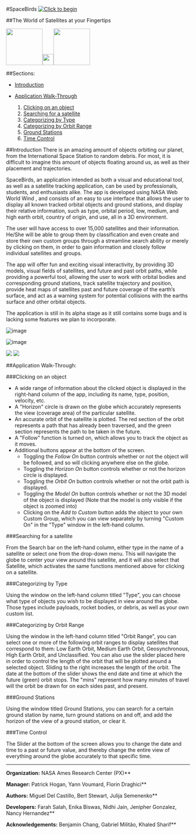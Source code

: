 #SpaceBirds 
<a href="http://worldwind.arc.nasa.gov/spacebirds/"><img src="https://github.com/NASAWorldWindResearch/SpaceBirds/blob/master/spacebirdsheader.png" alt="Click to begin" /></a>

##The World of Satellites at your Fingertips

<img src="https://upload.wikimedia.org/wikipedia/commons/thumb/e/e5/NASA_logo.svg/200px-NASA_logo.svg.png" height="100px" /><img src="http://oykun.com/images/journal-header-whitespace.png" width="30px" /><img src="https://upload.wikimedia.org/wikipedia/commons/thumb/6/6e/ESA_logo_simple.svg/200px-ESA_logo_simple.svg.png" height="100px" />

##Sections:

* [Introduction](#introduction)
* [Application Walk-Through](#application-walk-through)

    1. [Clicking on an object](#clicking-on-an-object)
    2. [Searching for a satellite](#searching-for-a-satellite)
    3. [Categorizing by Type](#categorizing-by-type)
    4. [Categorizing by Orbit Range](#categorizing-by-orbit-range)
    5. [Ground Stations](#ground-stations)
    6. [Time Control](#time-control)

##Introduction
There is an amazing amount of objects orbiting our planet, from the International Space Station to random debris. For most, it is difficult to imagine this amount of objects floating around us, as well as their placement and trajectories.

SpaceBirds, an application intended as both a visual and educational tool, as well as a satellite tracking application, can be used by professionals, students, and enthusiasts alike. The app is developed using NASA Web World Wind , and consists of an easy to use interface that allows the user to display all known tracked orbital objects and ground stations, and display their relative information, such as type, orbital period, low, medium, and high earth orbit, country of origin, and use, all in a 3D environment.

The user will have access to over 15,000 satellites and their information. He/She will be able to group them by classification and even create and store their own custom groups through a streamline search ability or merely by clicking on them, in order to gain information and closely follow individual satellites and groups.

The app will offer fun and exciting visual interactivity, by providing 3D models, visual fields of satellites, and future and past orbit paths, while providing a powerful tool, allowing the user to work with orbital bodies and corresponding ground stations, track satellite trajectory and position, provide heat maps of satellites past and future coverage of the earth’s surface, and act as a warning system for potential collisions with the earths surface and other orbital objects.

The application is still in its alpha stage as it still contains some bugs and is lacking some features we plan to incorporate.

![image](https://cloud.githubusercontent.com/assets/19692086/18044330/2fc07996-6d82-11e6-8d3e-2b8e084fab7b.png)

![image](https://cloud.githubusercontent.com/assets/19692086/18044175/534d5db2-6d81-11e6-9e09-e1931e266171.png)

<img src="http://i.imgur.com/KhmyPZ1.png"/>

<img src="http://i.imgur.com/trhnhue.png"/>


##Application Walk-Through:

###Clicking on an object

* A wide range of information about the clicked object is displayed in the right-hand column of the app, including its name, type, position, velocity, etc. 
* A "Horizon" circle is drawn on the globe which accurately represents the view (coverage area) of the particular satellite.
* An accurate orbit of the satellite is plotted. The red section of the orbit represents a path that has already been traversed, and the green section represents the path to be taken in the future. 
* A "Follow" function is turned on, which allows you to track the object as it moves. 
* Additional buttons appear at the bottom of the screen. 
    * Toggling the *Follow On* button controls whether or not the object will be followed, and so will clicking anywhere else on the globe. 
    * Toggling the *Horizon On* button controls whether or not the horizon circle is displayed.
    * Toggling the *Orbit On* button controls  whether or not the orbit path is displayed.
    * Toggling the *Model On* button controls whether or not the 3D model of the object is displayed (Note that the model is only visible if the object is zoomed into)
    * Clicking on the *Add to Custom* button adds the object to your own Custom Group, which you can view separately by turning "Custom On" in the "Type" window in the left-hand column.
 
###Searching for a satellite

From the Search bar on the left-hand column, either type in the name of a satellite or select one from the drop-down menu. This will navigate the globe to center your view around this satellite, and it will also select that Satellite, which activates the same functions mentioned above for clicking on a satellite. 

###Categorizing by Type

Using the window on the left-hand column titled "Type", you can choose what type of objects you wish to be displayed in view around the globe. Those types include payloads, rocket bodies, or debris, as well as your own custom list.

###Categorizing by Orbit Range

Using the window in the left-hand column titled "Orbit Range", you can select one or more of the following orbit ranges to display satellites that correspond to them: Low Earth Orbit, Medium Earth Orbit, Geosynchronous, High Earth Orbit, and Unclassified. You can also use the slider placed here in order to control the length of the orbit that will be plotted around a selected object. Sliding to the right increases the length of the orbit. The date at the bottom of the slider shows the end date and time at which the future (green) orbit stops. The "mins" represent how many minutes of travel will the orbit be drawn for on each sides past, and present.

###Ground Stations

Using the window titled Ground Stations, you can search for a certain ground station by name, turn ground stations on and off, and add the horizon of the view of a ground station, or clear it. 

###Time Control

The Slider at the bottom of the screen allows you to change the date and time to a past or future value, and thereby change the entire view of everything around the globe accurately to that specific time. 


***

**Organization:** NASA Ames Research Center (PX)**

**Manager:** Patrick Hogan, Yann Voumard, Florin Draghici**

**Authors:** Miguel Del Castillo, Bert Stewart, Julija Semenenko**

**Developers:** Farah Salah, Enika Biswas, Nidhi Jain, Jenipher Gonzalez, Nancy Hernandez**

**Acknowledgements:** Benjamin Chang, Gabriel Militão, Khaled Sharif**
